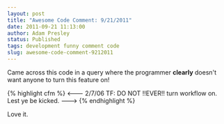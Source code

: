 ```yaml
---
layout: post
title: "Awesome Code Comment: 9/21/2011"
date: 2011-09-21 11:13:00
author: Adam Presley
status: Published
tags: development funny comment code
slug: awesome-code-comment-9212011
---
```

Came across this code in a query where the programmer **clearly**
doesn't want anyone to turn this feature on!

{% highlight cfm %}
<---   2/7/06 TF: DO NOT !!EVER!! turn workflow on. Lest ye be kicked. --->
{% endhighlight %}

Love it.
